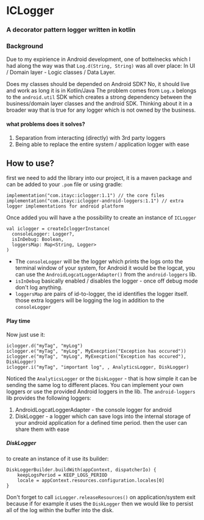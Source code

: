 # ICLogger
### A decorator pattern logger written in kotlin

### Background
Due to my expirience in Android development, one of bottelnecks which I had along the way was that `Log.d(String, String)` was all over place: In UI / Domain layer - Logic classes / Data Layer. 

Does my classes should be depended on Android SDK? No, it should live and work as long it is in Kotlin/Java
The problem comes from `Log.x` belongs to the `android.util` SDK which creates a strong dependency between the business/domain layer classes and the android SDK. 
Thinking about it in a broader way that is true for any logger which is not owned by the business. 

#### what problems does it solves? 
1. Separation from interacting (directly) with 3rd party loggers
2. Being able to replace the entire system / application logger with ease

## How to use? 
first we need to add the library into our project, it is a maven package and can be added to your `.pom` file or using gradle:
```
implementation("com.itayc:iclogger:1.1") // the core files
implementation("com.itayc:iclogger-android-loggers:1.1") // extra logger implementations for android platform
```

Once added you will have a the possibility to create an instance of `ICLogger`
```
val iclogger = createIcloggerInstance(
  consoleLogger: Logger?,
  isInDebug: Boolean,
  loggersMap: Map<String, Logger>
)
```
* The `consoleLogger` will be the logger which prints the logs onto the terminal window of your system,
for Android it would be the logcat, you can use the `AndroidLogcatLoggerAdapter()` from the `android-loggers` lib.
* `isInDebug` basically enabled / disables the logger - once off debug mode don't log anything.
* `loggersMap` are pairs of id-to-logger, the id identifies the logger itself. those extra loggers will be logging the log in addition to the `consoleLogger`

#### Play time
Now just use it:
```
iclogger.d("myTag", "myLog")
iclogger.e("myTag", "myLog", MyExecption("Exception has occured"))
iclogger.e("myTag", "myLog", MyExecption("Exception has occured"), DiskLogger)
iclogger.i("myTag", "important log", , AnalyticsLogger, DiskLogger)
```

Noticed the `AnalyticsLogger` or the `DiskLogger` - that is how simple it can be sending the same log to different places.
You can implement your own loggers or use the provided Android loggers in the lib.
The `android-loggers` lib provides the following loggers:
1. AndroidLogcatLoggerAdapter - the console logger for android
2. DiskLogger - a logger which can save logs into the internal storage of your android application for a defined time period. then the user can share them with ease

##### DiskLogger
to create an instance of it use its builder:
```
DiskLoggerBuilder.buildWith(appContext, dispatcherIo) {
    keepLogsPeriod = KEEP_LOGS_PERIOD
    locale = appContext.resources.configuration.locales[0]
}
```
Don't forget to call `icLogger.releaseResources()` on application/system exit because if for example it uses the `DiskLogger` then we would like to persist all of the log within the buffer into the disk. 

